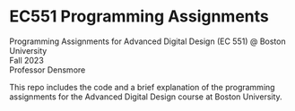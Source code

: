 # EC551 Programming Assignments
Programming Assignments for Advanced Digital Design (EC 551) @ Boston University\
Fall 2023\
Professor Densmore


This repo includes the code and a brief explanation of the programming assignments for the Advanced Digital Design course at Boston University.
